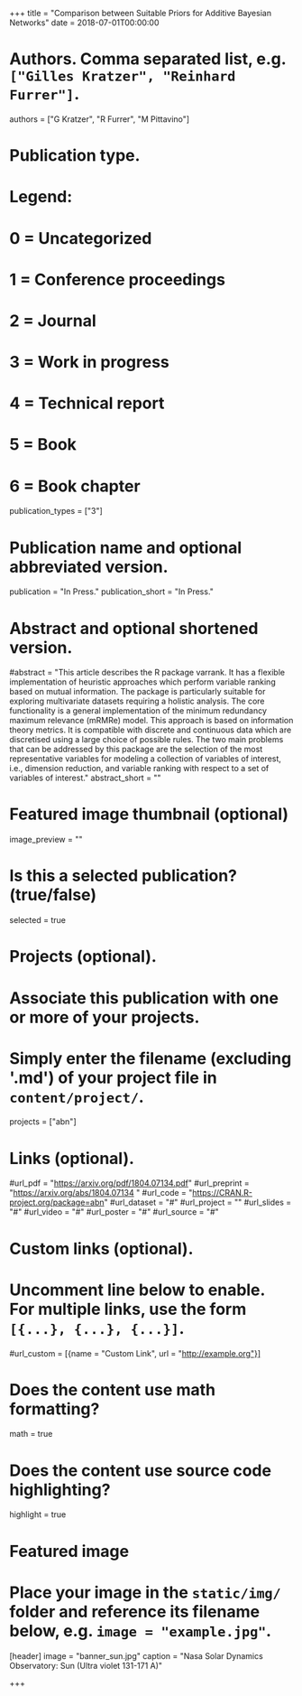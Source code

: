 +++
title = "Comparison between Suitable Priors for Additive Bayesian Networks"
date = 2018-07-01T00:00:00

# Authors. Comma separated list, e.g. `["Gilles Kratzer", "Reinhard Furrer"]`.
authors = ["G Kratzer", "R Furrer", "M Pittavino"]

# Publication type.
# Legend:
# 0 = Uncategorized
# 1 = Conference proceedings
# 2 = Journal
# 3 = Work in progress
# 4 = Technical report
# 5 = Book
# 6 = Book chapter
publication_types = ["3"]

# Publication name and optional abbreviated version.
publication = "In Press."
publication_short = "In Press."

# Abstract and optional shortened version.
#abstract = "This article describes the R package varrank. It has a flexible implementation of heuristic approaches which perform variable ranking based on mutual information. The package is particularly suitable for exploring multivariate datasets requiring a holistic analysis. The core functionality is a general implementation of the minimum redundancy maximum relevance (mRMRe) model. This approach is based on information theory metrics. It is compatible with discrete and continuous data which are discretised using a large choice of possible rules. The two main problems that can be addressed by this package are the selection of the most representative variables for modeling a collection of variables of interest, i.e., dimension reduction, and variable ranking with respect to a set of variables of interest."
abstract_short = ""

# Featured image thumbnail (optional)
image_preview = ""

# Is this a selected publication? (true/false)
selected = true

# Projects (optional).
#   Associate this publication with one or more of your projects.
#   Simply enter the filename (excluding '.md') of your project file in `content/project/`.
projects = ["abn"]

# Links (optional).
#url_pdf = "https://arxiv.org/pdf/1804.07134.pdf"
#url_preprint = "https://arxiv.org/abs/1804.07134 "
#url_code = "https://CRAN.R-project.org/package=abn"
#url_dataset = "#"
#url_project = ""
#url_slides = "#"
#url_video = "#"
#url_poster = "#"
#url_source = "#"

# Custom links (optional).
#   Uncomment line below to enable. For multiple links, use the form `[{...}, {...}, {...}]`.
#url_custom = [{name = "Custom Link", url = "http://example.org"}]

# Does the content use math formatting?
math = true

# Does the content use source code highlighting?
highlight = true

# Featured image
# Place your image in the `static/img/` folder and reference its filename below, e.g. `image = "example.jpg"`.
[header]
image = "banner_sun.jpg"
caption = "Nasa Solar Dynamics Observatory: Sun (Ultra violet 131-171 A)"

+++

